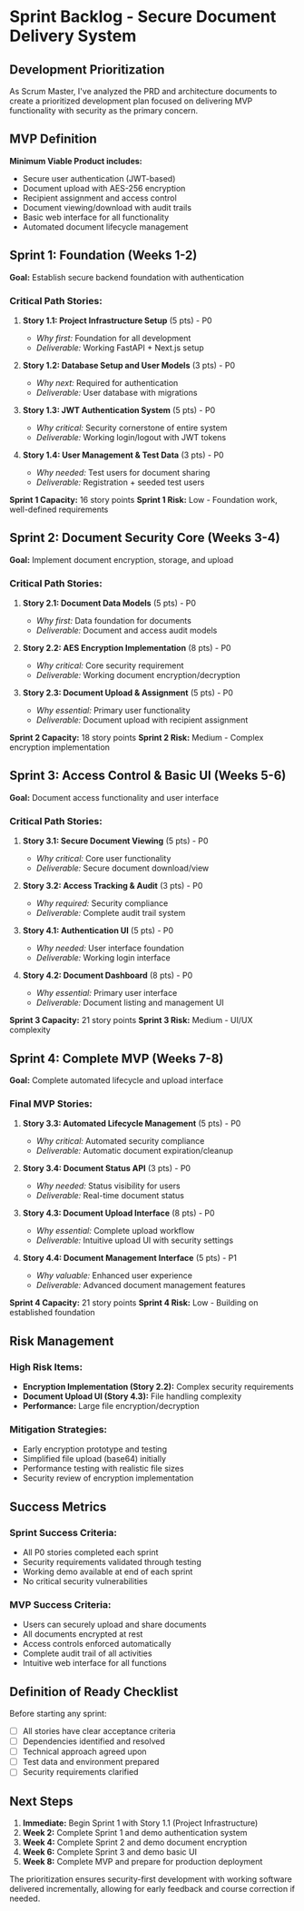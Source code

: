# Sprint Backlog - Secure Document Delivery System

## Development Prioritization

As Scrum Master, I've analyzed the PRD and architecture documents to create a prioritized development plan focused on delivering MVP functionality with security as the primary concern.

## MVP Definition

**Minimum Viable Product includes:**
- Secure user authentication (JWT-based)
- Document upload with AES-256 encryption
- Recipient assignment and access control
- Document viewing/download with audit trails
- Basic web interface for all functionality
- Automated document lifecycle management

## Sprint 1: Foundation (Weeks 1-2)
**Goal:** Establish secure backend foundation with authentication

### Critical Path Stories:
1. **Story 1.1: Project Infrastructure Setup** (5 pts) - P0
   - *Why first:* Foundation for all development
   - *Deliverable:* Working FastAPI + Next.js setup

2. **Story 1.2: Database Setup and User Models** (3 pts) - P0  
   - *Why next:* Required for authentication
   - *Deliverable:* User database with migrations

3. **Story 1.3: JWT Authentication System** (5 pts) - P0
   - *Why critical:* Security cornerstone of entire system
   - *Deliverable:* Working login/logout with JWT tokens

4. **Story 1.4: User Management & Test Data** (3 pts) - P0
   - *Why needed:* Test users for document sharing
   - *Deliverable:* Registration + seeded test users

**Sprint 1 Capacity:** 16 story points
**Sprint 1 Risk:** Low - Foundation work, well-defined requirements

## Sprint 2: Document Security Core (Weeks 3-4)
**Goal:** Implement document encryption, storage, and upload

### Critical Path Stories:
1. **Story 2.1: Document Data Models** (5 pts) - P0
   - *Why first:* Data foundation for documents
   - *Deliverable:* Document and access audit models

2. **Story 2.2: AES Encryption Implementation** (8 pts) - P0
   - *Why critical:* Core security requirement
   - *Deliverable:* Working document encryption/decryption

3. **Story 2.3: Document Upload & Assignment** (5 pts) - P0
   - *Why essential:* Primary user functionality
   - *Deliverable:* Document upload with recipient assignment

**Sprint 2 Capacity:** 18 story points
**Sprint 2 Risk:** Medium - Complex encryption implementation

## Sprint 3: Access Control & Basic UI (Weeks 5-6)
**Goal:** Document access functionality and user interface

### Critical Path Stories:
1. **Story 3.1: Secure Document Viewing** (5 pts) - P0
   - *Why critical:* Core user functionality
   - *Deliverable:* Secure document download/view

2. **Story 3.2: Access Tracking & Audit** (3 pts) - P0
   - *Why required:* Security compliance
   - *Deliverable:* Complete audit trail system

3. **Story 4.1: Authentication UI** (5 pts) - P0
   - *Why needed:* User interface foundation
   - *Deliverable:* Working login interface

4. **Story 4.2: Document Dashboard** (8 pts) - P0
   - *Why essential:* Primary user interface
   - *Deliverable:* Document listing and management UI

**Sprint 3 Capacity:** 21 story points
**Sprint 3 Risk:** Medium - UI/UX complexity

## Sprint 4: Complete MVP (Weeks 7-8)  
**Goal:** Complete automated lifecycle and upload interface

### Final MVP Stories:
1. **Story 3.3: Automated Lifecycle Management** (5 pts) - P0
   - *Why critical:* Automated security compliance
   - *Deliverable:* Automatic document expiration/cleanup

2. **Story 3.4: Document Status API** (3 pts) - P0
   - *Why needed:* Status visibility for users
   - *Deliverable:* Real-time document status

3. **Story 4.3: Document Upload Interface** (8 pts) - P0
   - *Why essential:* Complete upload workflow
   - *Deliverable:* Intuitive upload UI with security settings

4. **Story 4.4: Document Management Interface** (5 pts) - P1
   - *Why valuable:* Enhanced user experience
   - *Deliverable:* Advanced document management features

**Sprint 4 Capacity:** 21 story points
**Sprint 4 Risk:** Low - Building on established foundation

## Risk Management

### High Risk Items:
- **Encryption Implementation (Story 2.2):** Complex security requirements
- **Document Upload UI (Story 4.3):** File handling complexity
- **Performance:** Large file encryption/decryption

### Mitigation Strategies:
- Early encryption prototype and testing
- Simplified file upload (base64) initially
- Performance testing with realistic file sizes
- Security review of encryption implementation

## Success Metrics

### Sprint Success Criteria:
- All P0 stories completed each sprint
- Security requirements validated through testing
- Working demo available at end of each sprint
- No critical security vulnerabilities

### MVP Success Criteria:
- Users can securely upload and share documents
- All documents encrypted at rest
- Access controls enforced automatically
- Complete audit trail of all activities
- Intuitive web interface for all functions

## Definition of Ready Checklist

Before starting any sprint:
- [ ] All stories have clear acceptance criteria
- [ ] Dependencies identified and resolved
- [ ] Technical approach agreed upon
- [ ] Test data and environment prepared
- [ ] Security requirements clarified

## Next Steps

1. **Immediate:** Begin Sprint 1 with Story 1.1 (Project Infrastructure)
2. **Week 2:** Complete Sprint 1 and demo authentication system
3. **Week 4:** Complete Sprint 2 and demo document encryption
4. **Week 6:** Complete Sprint 3 and demo basic UI
5. **Week 8:** Complete MVP and prepare for production deployment

The prioritization ensures security-first development with working software delivered incrementally, allowing for early feedback and course correction if needed.